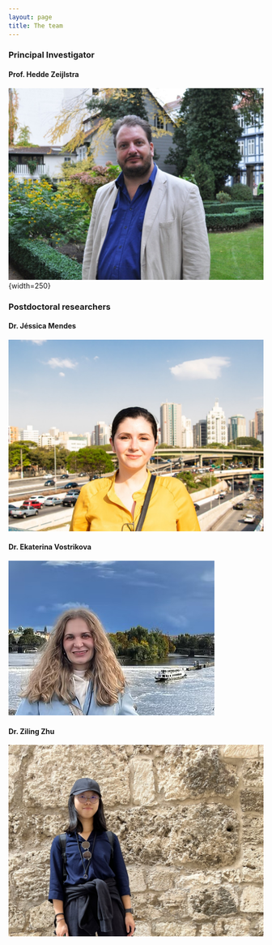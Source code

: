 ```yaml
---
layout: page
title: The team
---
```


### Principal Investigator

#### Prof. Hedde Zeijlstra

![image](/assets/img/hedde.jpg){width=250}  

### Postdoctoral researchers

#### Dr. Jéssica Mendes  

![image](/assets/img/jessica.JPG)  

#### Dr. Ekaterina Vostrikova  

![image](/assets/img/katia.PNG)  

#### Dr. Ziling Zhu  

![image](/assets/img/ziling.jpg)  
